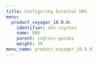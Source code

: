 ```yaml
---
title: Configuring External DNS
menu:
  product_voyager_10.0.0:
    identifier: dns-ingress
    name: DNS
    parent: ingress-guides
    weight: 30
menu_name: product_voyager_10.0.0
---
```


